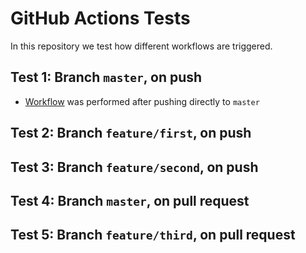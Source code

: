 # GitHub Actions Tests
In this repository we test how different workflows are triggered.

## Test 1: Branch `master`, on push
* [Workflow](https://github.com/mikaelkundert/github-actions-tests/runs/3856205216) was performed after pushing directly to `master`

## Test 2: Branch `feature/first`, on push
## Test 3: Branch `feature/second`, on push
## Test 4: Branch `master`, on pull request
## Test 5: Branch `feature/third`, on pull request
